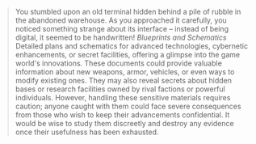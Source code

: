 > You stumbled upon an old terminal hidden behind a pile of rubble in the abandoned warehouse. As you approached it carefully, you noticed something strange about its interface – instead of being digital, it seemed to be handwritten!
> *Blueprints and Schematics*
> Detailed plans and schematics for advanced technologies, cybernetic enhancements, or secret facilities, offering a glimpse into the game world's innovations.
> These documents could provide valuable information about new weapons, armor, vehicles, or even ways to modify existing ones. They may also reveal secrets about hidden bases or research facilities owned by rival factions or powerful individuals.
> However, handling these sensitive materials requires caution; anyone caught with them could face severe consequences from those who wish to keep their advancements confidential. It would be wise to study them discreetly and destroy any evidence once their usefulness has been exhausted.
